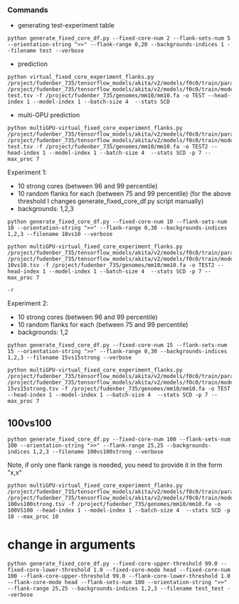 ### Commands
- generating test-experiment table
```
python generate_fixed_core_df.py --fixed-core-num 2 --flank-sets-num 5 --orientation-string ">>" --flank-range 0,20 --backgrounds-indices 1 --filename test --verbose
```
- prediction
```
python virtual_fixed_core_experiment_flanks.py /project/fudenber_735/tensorflow_models/akita/v2/models/f0c0/train/params.json /project/fudenber_735/tensorflow_models/akita/v2/models/f0c0/train/model1_best.h5 test.tsv -f /project/fudenber_735/genomes/mm10/mm10.fa -o TEST --head-index 1 --model-index 1 --batch-size 4  --stats SCD
```
- multi-GPU prediction
```
python multiGPU-virtual_fixed_core_experiment_flanks.py /project/fudenber_735/tensorflow_models/akita/v2/models/f0c0/train/params.json /project/fudenber_735/tensorflow_models/akita/v2/models/f0c0/train/model1_best.h5 test.tsv -f /project/fudenber_735/genomes/mm10/mm10.fa -o TEST2 --head-index 1 --model-index 1 --batch-size 4  --stats SCD -p 7 --max_proc 7
```


Experiment 1:
- 10 strong cores (between 96 and 99 percentile)
- 10 random flanks for each (between 75 and 99 percentile)
(for the above threshold I changes generate_fixed_core_df.py script manually)
- backgrounds: 1,2,3 
```
python generate_fixed_core_df.py --fixed-core-num 10 --flank-sets-num 10 --orientation-string ">>" --flank-range 0,30 --backgrounds-indices 1,2,3 --filename 10vs10 --verbose
```

```
python multiGPU-virtual_fixed_core_experiment_flanks.py /project/fudenber_735/tensorflow_models/akita/v2/models/f0c0/train/params.json /project/fudenber_735/tensorflow_models/akita/v2/models/f0c0/train/model1_best.h5 10vs10.tsv -f /project/fudenber_735/genomes/mm10/mm10.fa -o TEST2 --head-index 1 --model-index 1 --batch-size 4  --stats SCD -p 7 --max_proc 7 
```
```
-r
```

Experiment 2:
- 10 strong cores (between 96 and 99 percentile)
- 10 random flanks for each (between 75 and 99 percentile)
- backgrounds: 1,2
```
python generate_fixed_core_df.py --fixed-core-num 15 --flank-sets-num 15 --orientation-string ">>" --flank-range 0,30 --backgrounds-indices 1,2,3 --filename 15vs15strong --verbose
```
```
python multiGPU-virtual_fixed_core_experiment_flanks.py /project/fudenber_735/tensorflow_models/akita/v2/models/f0c0/train/params.json /project/fudenber_735/tensorflow_models/akita/v2/models/f0c0/train/model1_best.h5 15vs15strong.tsv -f /project/fudenber_735/genomes/mm10/mm10.fa -o TEST --head-index 1 --model-index 1 --batch-size 4  --stats SCD -p 7 --max_proc 7 
```

100vs100
--------
```
python generate_fixed_core_df.py --fixed-core-num 100 --flank-sets-num 100 --orientation-string ">>" --flank-range 25,25 --backgrounds-indices 1,2,3 --filename 100vs100strong --verbose
```

Note, if only one flank range is needed, you need to provide it in the form "x,x"

```
python multiGPU-virtual_fixed_core_experiment_flanks.py /project/fudenber_735/tensorflow_models/akita/v2/models/f0c0/train/params.json /project/fudenber_735/tensorflow_models/akita/v2/models/f0c0/train/model1_best.h5 100vs100strong.tsv -f /project/fudenber_735/genomes/mm10/mm10.fa -o 100VS100 --head-index 1 --model-index 1 --batch-size 4  --stats SCD -p 10 --max_proc 10
```

# change in arguments
```
python generate_fixed_core_df.py --fixed-core-upper-threshold 99.0 --fixed-core-lower-threshold 1.0 --fixed-core-mode head --fixed-core-num 100 --flank-core-upper-threshold 99.0 --flank-core-lower-threshold 1.0 --flank-core-mode head --flank-sets-num 100 --orientation-string ">>" --flank-range 25,25 --backgrounds-indices 1,2,3 --filename test_test --verbose
```
